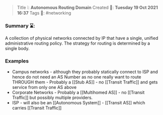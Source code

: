 > Title ❕: **Autonomous Routing Domain**
> Created 📅: **Tuesday 19 Oct 2021 16:37**
  Tags 📎: #networking 

### Summary ⌛:
A collection of physical networks connected by IP that have a single, unified administrative routing policy. The strategy for routing is determined by a single body.

### Examples
- Campus networks - although they probably statically connect to ISP and hence do not need an AS Number as no one really want to route THROUGH them - Probably a [[Stub AS]] - no [[Transit Traffic]] and gets service from only one AS above
- Corporate Networks - Probably a [[Multihomed AS]] - no [[Transit Traffic]] but possibly multiple providers.
- ISP - will also be an [[Autonomous System]] - [[Transit AS]] which carries [[Transit Traffic]]

